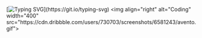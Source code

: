 [![Typing SVG](https://readme-typing-svg.herokuapp.com?font=Fira+Code&duration=4000&pause=1000&width=435&lines=Hi%2C+everyone!+I'm+Adonay+Manzanares.;Welcome+to+my+Github+profile!)](https://git.io/typing-svg)
<img align="right" alt="Coding" width="400" src="https://cdn.dribbble.com/users/730703/screenshots/6581243/avento.gif">

